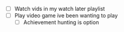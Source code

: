   * [ ] Watch vids in my watch later playlist
  * [ ] Play video game ive been wanting to play
    * [ ] Achievement hunting is option
